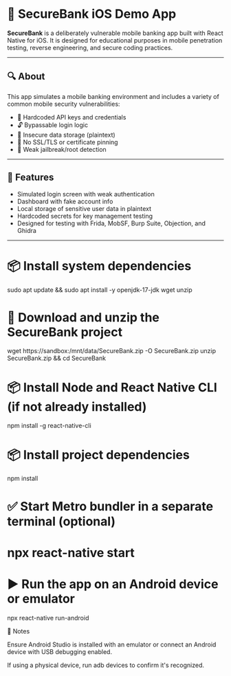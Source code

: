 
# 🏦 SecureBank iOS Demo App

**SecureBank** is a deliberately vulnerable mobile banking app built with React Native for iOS. It is designed for educational purposes in mobile penetration testing, reverse engineering, and secure coding practices.

---

## 🔍 About

This app simulates a mobile banking environment and includes a variety of common mobile security vulnerabilities:

- 🔑 Hardcoded API keys and credentials
- 🔓 Bypassable login logic
- 📁 Insecure data storage (plaintext)
- 🔐 No SSL/TLS or certificate pinning
- 📱 Weak jailbreak/root detection

---

## 🚀 Features

- Simulated login screen with weak authentication
- Dashboard with fake account info
- Local storage of sensitive user data in plaintext
- Hardcoded secrets for key management testing
- Designed for testing with Frida, MobSF, Burp Suite, Objection, and Ghidra

---


# 📦 Install system dependencies
sudo apt update && sudo apt install -y openjdk-17-jdk wget unzip

# 📁 Download and unzip the SecureBank project
wget https://sandbox:/mnt/data/SecureBank.zip -O SecureBank.zip
unzip SecureBank.zip && cd SecureBank

# 📦 Install Node and React Native CLI (if not already installed)
npm install -g react-native-cli

# 📦 Install project dependencies
npm install

# ✅ Start Metro bundler in a separate terminal (optional)
# npx react-native start

# ▶️ Run the app on an Android device or emulator
npx react-native run-android

📌 Notes

Ensure Android Studio is installed with an emulator or connect an Android device with USB debugging enabled.

If using a physical device, run adb devices to confirm it's recognized.




